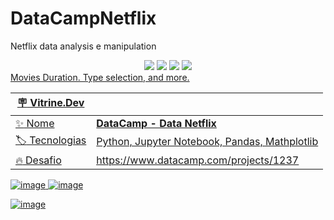 # DataCampNetflix

Netflix data analysis e manipulation
<div align="center">
  <a href="https://www.linkedin.com/in/diego-canquerini-350a6a206/" target="_blank">
    <img src="https://img.shields.io/badge/linkedin-%230077B5.svg?style=for-the-badge&logo=linkedin&logoColor=white"></a>
  <a href="https://github.com/DiegoDeMorais1">
  <img src="https://img.shields.io/badge/github-%23121011.svg?style=for-the-badge&logo=github&logoColor=white"></a>
  <a href="https://www.python.org/">
  <img src="https://img.shields.io/badge/python-3670A0?style=for-the-badge&logo=python&logoColor=ffdd54"></a>
  <a href="https://www.apache.org/">
    <img src="https://img.shields.io/badge/apache-%23D42029.svg?style=for-the-badge&logo=apache&logoColor=white"><img</a>

</div>
Movies Duration. Type selection, and more.

| :placard: Vitrine.Dev |     |
| -------------  | --- |
| :sparkles: Nome        | **DataCamp - Data Netflix**
| :label: Tecnologias | Python, Jupyter Notebook, Pandas, Mathplotlib
| :fire: Desafio     |  https://www.datacamp.com/projects/1237

<!-- Inserir imagem com a #vitrinedev ao final do link -->
![image](https://github.com/DiegoDeMorais1/DataCampNetflix/assets/118218502/05a1321e-ab0d-424e-a6db-ec506a45b1c0)
![image](https://github.com/DiegoDeMorais1/DataCampNetflix/assets/118218502/256fffe9-7205-4e76-8bed-04ce7edb7b03)


![image](https://github.com/DiegoDeMorais1/DataCampNetflix/assets/118218502/ff83a679-86f3-4986-b8f2-99c84c905dcc)


